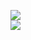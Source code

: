 [![](https://img.shields.io/badge/Made%20With-Github%20Spray-lightgrey.svg?style=for-the-badge&logo=github)](https://github.com/Annihil/github-spray#3426)  
[![](https://i.imgur.com/2DrTn0Z.gif)](https://github.com/Annihil/github-spray)